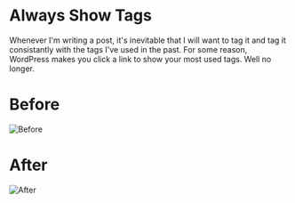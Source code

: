 # Always Show Tags

Whenever I'm writing a post, it's inevitable that I will want to tag it and tag it consistantly with the tags I've used in the past. For some reason, WordPress makes you click a link to show your most used tags. Well no longer.

# Before

![Before](http://imgur.com/vNuILKS.png)

# After

![After](http://imgur.com/Sm5shdj.png)